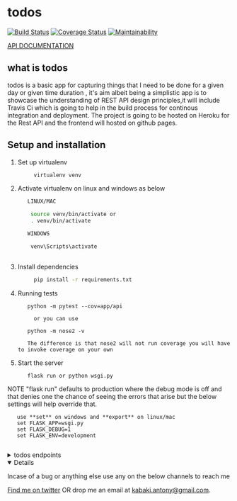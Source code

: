 # todos

[![Build Status](https://app.travis-ci.com/KabakiAntony/todos.svg?branch=develop)](https://app.travis-ci.com/KabakiAntony/todos) [![Coverage Status](https://coveralls.io/repos/github/KabakiAntony/todos/badge.svg?branch=develop)](https://coveralls.io/github/KabakiAntony/todos?branch=develop) [![Maintainability](https://api.codeclimate.com/v1/badges/765e3273d918653417df/maintainability)](https://codeclimate.com/github/KabakiAntony/todos/maintainability)


[API DOCUMENTATION](https://katodos.docs.apiary.io/#)

## what is todos
todos is a basic app for capturing things that I need to be done for a given day or given time duration , it's aim albeit being a simplistic app is to showcase the understanding of REST API design principles,it will include Travis Ci which is going to help in the build process for continous integration and deployment. The project is going to be hosted on Heroku for the Rest API and the frontend will hosted on github pages.


## Setup and installation

1. Set up virtualenv

   ```bash
        virtualenv venv
   ```

2. Activate virtualenv on linux and windows  as below

   ```bash
      LINUX/MAC

       source venv/bin/activate or 
       . venv/bin/activate

      WINDOWS

       venv\Scripts\activate
      
   ```

3. Install dependencies

   ```bash
        pip install -r requirements.txt
   ```


4. Running tests

   ```
      python -m pytest --cov=app/api 

        or you can use
      
      python -m nose2 -v 

      The difference is that nose2 will not run coverage you will have to invoke coverage on your own

   ```

5. Start the server

   ```
      flask run or python wsgi.py 
   ```
 NOTE "flask run" defaults to production where the debug mode is off 
        and that denies one the chance of seeing the errors that arise
        but the below settings will help override that.
   ```
      use **set** on windows and **export** on linux/mac
      set FLASK_APP=wsgi.py
      set FLASK_DEBUG=1
      set FLASK_ENV=development
       
   ``` 

<details>
<summary>todos endpoints</summary>

METHOD       | ENDPOINT      |  DESCRIPTION
------------ | ------------- | ------------
POST  |  /users/signup  | signup a user
POST  |  /users/signin  | signin a user
POST  |  /users/forgot  | send reset password link
PUT   |  /users/update-password |change/update a user password
POST  |  /todos         | create a new todo
GET   |  /todos         | get all todos for a user
PUT   |  /todos/<id>    | edit / update a todo given its id
GET   |  /todos/<id>    | get a specific todo given it's id
DELETE|  /todos/<id>    | delete a todo given it's id


</details>

<details open>

Incase of a bug or anything else use any on the below channels to reach me

[Find me on twitter](https://twitter.com/kabakikiarie) OR  drop me an email at kabaki.antony@gmail.com.
